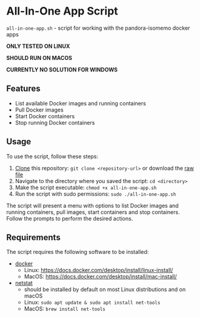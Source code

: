 # All-In-One App Script

`all-in-one-app.sh` - script for working with the pandora-isomemo docker apps

**ONLY TESTED ON LINUX**

**SHOULD RUN ON MACOS**

**CURRENTLY NO SOLUTION FOR WINDOWS**

## Features

- List available Docker images and running containers
- Pull Docker images
- Start Docker containers
- Stop running Docker containers

## Usage

To use the script, follow these steps:

1. [Clone](https://docs.github.com/en/repositories/creating-and-managing-repositories/cloning-a-repository) 
   this repository: `git clone <repository-url>` or download the
   [raw file](https://github.com/Pandora-IsoMemo/all-in-one-apps/blob/main/docker-script.sh)
2. Navigate to the directory where you saved the script: `cd <directory>`
3. Make the script executable: `chmod +x all-in-one-app.sh`
4. Run the script with sudo permissions: `sudo ./all-in-one-app.sh`

The script will present a menu with options to list Docker images and running 
containers, pull images, start containers and stop containers. Follow the 
prompts to perform the desired actions.

## Requirements

The script requires the following software to be installed:

* [docker](https://docs.docker.com/)
    * Linux: <https://docs.docker.com/desktop/install/linux-install/>
    * MacOS: <https://docs.docker.com/desktop/install/mac-install/>
* [netstat](https://linux.die.net/man/8/netstat)
    * should be installed by default on most Linux distributions and on macOS
    * Linux: `sudo apt update & sudo apt install net-tools`
    * MacOS: `brew install net-tools`